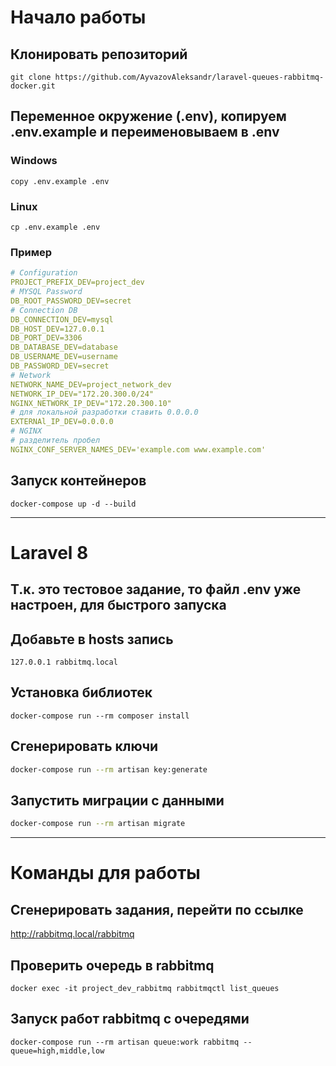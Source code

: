 # Начало работы

## Клонировать репозиторий
```
git clone https://github.com/AyvazovAleksandr/laravel-queues-rabbitmq-docker.git
```

## Переменное окружение (.env), копируем .env.example и переименовываем в .env
### Windows
```
copy .env.example .env
```
### Linux
```
cp .env.example .env
```

### Пример
```yaml
# Configuration
PROJECT_PREFIX_DEV=project_dev
# MYSQL Password
DB_ROOT_PASSWORD_DEV=secret
# Connection DB
DB_CONNECTION_DEV=mysql
DB_HOST_DEV=127.0.0.1
DB_PORT_DEV=3306
DB_DATABASE_DEV=database
DB_USERNAME_DEV=username
DB_PASSWORD_DEV=secret
# Network
NETWORK_NAME_DEV=project_network_dev
NETWORK_IP_DEV="172.20.300.0/24"
NGINX_NETWORK_IP_DEV="172.20.300.10"
# для локальной разработки ставить 0.0.0.0
EXTERNAl_IP_DEV=0.0.0.0
# NGINX
# разделитель пробел
NGINX_CONF_SERVER_NAMES_DEV='example.com www.example.com'
```

## Запуск контейнеров
```
docker-compose up -d --build
```
---
# Laravel 8
## Т.к. это тестовое задание, то файл .env уже настроен, для быстрого запуска

## Добавьте в hosts запись
```
127.0.0.1 rabbitmq.local
```


## Установка библиотек
```
docker-compose run --rm composer install
```
## Сгенерировать ключи

```sh
docker-compose run --rm artisan key:generate
```

## Запустить миграции с данными

```sh
docker-compose run --rm artisan migrate
```
---
# Команды для работы

## Сгенерировать задания, перейти по ссылке

http://rabbitmq.local/rabbitmq

## Проверить очередь в rabbitmq
```
docker exec -it project_dev_rabbitmq rabbitmqctl list_queues
```

## Запуск работ rabbitmq с очередями
```
docker-compose run --rm artisan queue:work rabbitmq --queue=high,middle,low
```